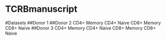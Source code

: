 # TCRBmanuscript

#Datasets
##Donor 1
##Donor 2
CD4+ Memory
CD4+ Naive
CD8+ Memory
CD8+ Naive
##Donor 3
CD4+ Memory
CD4+ Naive
CD8+ Memory
CD8+ Naive
